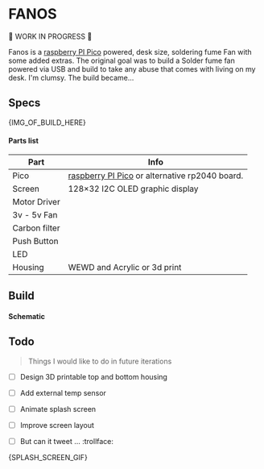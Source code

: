 # FANOS

:construction: WORK IN PROGRESS :construction:

Fanos is a [raspberry PI Pico](https://www.raspberrypi.org/documentation/rp2040/getting-started/) powered, desk size, soldering fume Fan with some added extras. The original goal was to build a Solder fume fan powered via USB and build to take any abuse that comes with living on my desk. I'm clumsy.
The build became... 

## Specs

{IMG_OF_BUILD_HERE}


#### Parts list

Part | Info 
-----|--------
Pico|[raspberry PI Pico](https://www.raspberrypi.org/documentation/rp2040/getting-started/) or alternative rp2040 board.
Screen|128×32 I2C OLED graphic display
Motor Driver|   
3v - 5v Fan |       
Carbon filter|  
Push Button|    
LED     |      
Housing |  WEWD and Acrylic  or 3d print 


## Build

#### Schematic


## Todo
> Things I would like to do in future iterations

- [ ] Design 3D printable top and bottom housing 
- [ ] Add external temp sensor
- [ ] Animate splash screen
- [ ] Improve screen layout
- [ ] But can it tweet ... :trollface:


{SPLASH_SCREEN_GIF}
